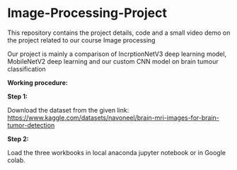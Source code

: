 # Image-Processing-Project
This repository contains the project details, code and a small video demo on the project related to our course Image processing


Our project is mainly a comparison of IncrptionNetV3 deep learning model, MobileNetV2 deep learning and our custom CNN model on brain tumour classification

**Working procedure:**

**Step 1:**

Download the dataset from the given link: https://www.kaggle.com/datasets/navoneel/brain-mri-images-for-brain-tumor-detection

**Step 2:**

Load the three workbooks in local anaconda jupyter notebook or in Google colab.
